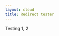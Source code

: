 ```yaml
---
layout: cloud
title: Redirect tester
---
```

Testing 1, 2

<script type="text/javascript" src="js/yaml.js"></script>
<script language="javascript>
$( document ).ready(function() {
  YAML.fromURL("redirects.yaml",function(string){
    document.write(string);
  });
}
</script>
